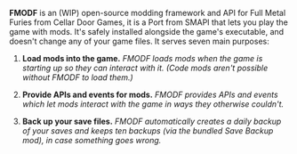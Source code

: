 **FMODF** is an (WIP) open-source modding framework and API for Full Metal Furies from Cellar Door Games, it is a Port from SMAPI
that lets you play the game with mods. It's safely installed alongside the game's executable, and
doesn't change any of your game files. It serves seven main purposes:

1. **Load mods into the game.**
   _FMODF loads mods when the game is starting up so they can interact with it. (Code mods aren't
   possible without FMODF to load them.)_

2. **Provide APIs and events for mods.**
   _FMODF provides APIs and events which let mods interact with the game in ways they otherwise
   couldn't._

3. **Back up your save files.**
   _FMODF automatically creates a daily backup of your saves and keeps ten backups (via the bundled
   Save Backup mod), in case something goes wrong._
